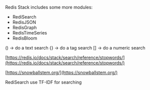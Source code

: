 Redis Stack includes some more modules:
- RediSearch
- RedisJSON
- RedisGraph
- RedisTimeSeries
- RedisBloom

() -> do a text search
{} -> do a tag search
[] -> do a numeric search

[https://redis.io/docs/stack/search/reference/stopwords/](https://redis.io/docs/stack/search/reference/stopwords/)

[https://snowballstem.org/](https://snowballstem.org/)

RediSearch use TF-IDF for searching
